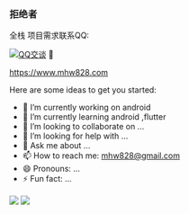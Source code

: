 ### 拒绝者


全栈
项目需求联系QQ:

<a target="_blank" href="http://wpa.qq.com/msgrd?v=3&uin=898658615&site=qq&menu=yes"><img border="0" src="http://pub.idqqimg.com/qconn/wpa/button/button_11.gif" alt="QQ交谈" title="QQ交谈"/></a>
🌱

https://www.mhw828.com


Here are some ideas to get you started:

- 🔭 I’m currently working on android
- 🌱 I’m currently learning android ,flutter
- 👯 I’m looking to collaborate on ...
- 🤔 I’m looking for help with ...
- 💬 Ask me about ...
- 📫 How to reach me: mhw828@gmail.com
- 😄 Pronouns: ...
- ⚡ Fun fact: ...


<img align="center" src="https://github-readme-stats.vercel.app/api/top-langs/?username=m-maohuawei&theme=light&count_private=true&layout=compact"/>

<img align="center" src="https://github-readme-stats.vercel.app/api?username=m-maohuawei&show_icons=true&icon_color=0366d6&text_color=24292e&bg_color=ffffff&hide_title=true" />



